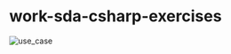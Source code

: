 # work-sda-csharp-exercises

![use_case](https://www.plantuml.com/plantuml/svg/SoWkIImgAStDuR8ABKujibBGrRLJq00oDRcKV1CpynGSKt8pyvGK4eiXB2ube9n2IKQgGc91GKvcSc99PZv46g89h0XY28I9fbIJoo4rBmLe7m00 "use_case")
